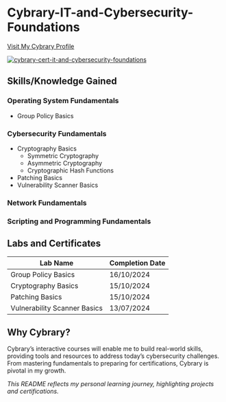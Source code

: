 # Cybrary-IT-and-Cybersecurity-Foundations
[Visit My Cybrary Profile](https://app.cybrary.it/profile/JimBLogic)

[![cybrary-cert-it-and-cybersecurity-foundations](https://github.com/user-attachments/assets/5344db5d-571f-46a5-a238-6849ba8dafc6)](https://app.cybrary.it/profile/JimBLogic?tab=badges)


## Skills/Knowledge Gained

### Operating System Fundamentals
- Group Policy Basics

### Cybersecurity Fundamentals
- Cryptography Basics
  - Symmetric Cryptography
  - Asymmetric Cryptography
  - Cryptographic Hash Functions
- Patching Basics
- Vulnerability Scanner Basics

### Network Fundamentals

### Scripting and Programming Fundamentals

## Labs and Certificates

| Lab Name                           | Completion Date |
| ----------------------------------- | --------------- |
| Group Policy Basics             | 16/10/2024      |
| Cryptography Basics             | 15/10/2024      |
| Patching Basics                 | 15/10/2024      |
| Vulnerability Scanner Basics    | 13/07/2024      |


## Why Cybrary?
Cybrary’s interactive courses will enable me to build real-world skills, providing tools and resources to address today’s cybersecurity challenges. From mastering fundamentals to preparing for certifications, Cybrary is pivotal in my growth.

_This README reflects my personal learning journey, highlighting projects and certifications._



